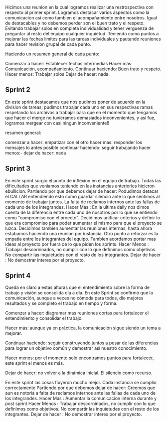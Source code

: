 
Hicimos una reunion en la cual logramos realizar una restrospectiva con respecto al primer sprint.
Logramos destacar varios aspectos como la comunicacion asi como tambien el acompañamiento entre nosotros. Igual de destacables y no debemos perder son el buen trato y el respeto.
Evitando trabajar solos en completa individualidad y tener verguenza de preguntar al resto del equipo cualquier inquietud. Teniendo como puntos a mejorar las fechas limites para las tareas individuales y pautando reuniones para hacer revision grupal de cada punto.

Haciendo un resumen general de cada punto:

Comenzar a hacer: Establecer fechas intermedias
Hacer más: Comunicación, acompañamiento.
Continuar haciendo: Buen trato y respeto.
Hacer menos: Trabajar solos
Dejar de hacer: nada.

## Sprint 2
En este sprint destacamos que nos pudimos poner de acuerdo en la division de tareas;
pudimos trabajar cada uno en sus respectivas ramas respetando los archivos a trabajar para que en el momento que tengamos que hacer el merge no tuvieramos demasiados inconvenientes, y asi fue, logramos mergear con casi ningun inconveniente!!

resumen general:

comenzar a hacer: empatizar con el otro
hacer mas: responder los mensajes lo antes posible
continuar haciendo: seguir trabajando
hacer menos:-
dejar de hacer: nada

## Sprint 3

En este sprint surgio el punto de inflexion en el equipo de trabajo. Todas las dificultades que veniamos teniendo en las instancias anteriories hicieron ebullicion. 
<span> Partiendo por que debemos dejar de hacer:</span> Podudimos detacar el CALLAR entendiendo esto como guardar silencio ante lo que sentimos al momento de trabajar juntos. La falta de reclamos internos ante las fallas de cada uno de los integrandes.
<span> Hacer Mas :</span> En la ultima daily nos dimos cuenta de la diferencia entre cada uno de nosotros por lo que se entiendo como "compromiso con el proecto". Decidimos unificar criterios y definir lo que era compromiso para poder aumentar el mismo para que el proyecto se luzca.  Decidimos tambien aumentar las reuniones internas, hasta ahora estabamos haciendo una reunion por instancia. Otro punto a reforzar es la empatia entre los integrantes del equipo. Tambien acordamos portar mas ideas al proyecto por fuera de lo que piden los sprints.
<span> Hacer Menos :</span> Trabajar descorninados, no cumplir con lo que definimos como objetivos. No compartir las inquietudes con el resto de los integrantes. 
<span> Dejar de hacer :</span> No demostrar interes por el proyecto.

## Sprint 4

Queda en claro a estas alturas que el entendimiento sobre la forma de trabajo y visión se consolida día a día. En este Sprint se confirmó que la comunicación, aunque a veces no cómoda para todos, dio mejores resultados y se completo el trabajo en tiempo y forma.

Comenzar a hacer: diagramar mas reuniones cortas para fortalecer el entendimiento y consolidar el trabajo.

Hacer más: aunque ya en práctica, la comunicación sigue siendo un tema a mejorar.

Continuar haciendo: seguir construyendo juntos a pesar de las diferencias para lograr un objetivo común y demostrar así nuestro conocimiento.

Hacer menos: por el momento solo encontramos puntos para fortalecer, este sprint el menos es más. 

Dejar de hacer: no volver a la dinámica inicial. El silencio como recurso. 


En este sprint las cosas fluyeron mucho mejor. Cada instancia se cumplio correctamente 
<span> Partiendo por que debemos dejar de hacer:</span> Creemos que aun es notoria a falta de reclamos internos ante las fallas de cada uno de los integrandes.
<span> Hacer Mas :</span> Aumentar la comunicacion interna durante y post sprint 
<span> Hacer Menos :</span> Trabajar descorninados, no cumplir con lo que definimos como objetivos. No compartir las inquietudes con el resto de los integrantes. 
<span> Dejar de hacer :</span> No demostrar interes por el proyecto.

